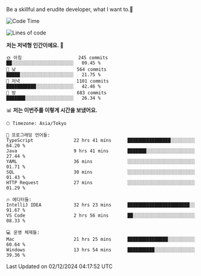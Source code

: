Be a skillful and erudite developer, what I want to.👶

<!--START_SECTION:waka-->
![Code Time](http://img.shields.io/badge/Code%20Time-1%2C451%20hrs%2016%20mins-blue)

![Lines of code](https://img.shields.io/badge/%EC%A0%80%EB%8A%94%20%EC%97%AC%ED%83%9C%EA%B9%8C%EC%A7%80%20-912.6%20thousand%20%EC%A4%84%EC%9D%98%20%EC%BD%94%EB%93%9C%EB%A5%BC%20%EC%9E%91%EC%84%B1%ED%96%88%EC%96%B4%EC%9A%94.-blue)

**저는 저녁형 인간이에요. 🦉** 

```text
🌞 아침                     245 commits         ██░░░░░░░░░░░░░░░░░░░░░░░   09.45 % 
🌆 낮　                     564 commits         █████░░░░░░░░░░░░░░░░░░░░   21.75 % 
🌃 저녁                     1101 commits        ███████████░░░░░░░░░░░░░░   42.46 % 
🌙 밤　                     683 commits         ███████░░░░░░░░░░░░░░░░░░   26.34 % 
```


📊 **저는 이번주를 이렇게 시간을 보냈어요.** 

```text
🕑︎ Timezone: Asia/Tokyo

💬 프로그래밍 언어들: 
TypeScript               22 hrs 41 mins      ████████████████░░░░░░░░░   64.20 % 
Java                     9 hrs 41 mins       ███████░░░░░░░░░░░░░░░░░░   27.44 % 
YAML                     36 mins             ░░░░░░░░░░░░░░░░░░░░░░░░░   01.71 % 
SQL                      30 mins             ░░░░░░░░░░░░░░░░░░░░░░░░░   01.43 % 
HTTP Request             27 mins             ░░░░░░░░░░░░░░░░░░░░░░░░░   01.29 % 

🔥 에디터들: 
IntelliJ IDEA            32 hrs 23 mins      ███████████████████████░░   91.67 % 
VS Code                  2 hrs 56 mins       ██░░░░░░░░░░░░░░░░░░░░░░░   08.33 % 

💻 운영 체제들: 
Mac                      21 hrs 25 mins      ███████████████░░░░░░░░░░   60.64 % 
Windows                  13 hrs 54 mins      ██████████░░░░░░░░░░░░░░░   39.36 % 
```


 Last Updated on 02/12/2024 04:17:52 UTC
<!--END_SECTION:waka-->
